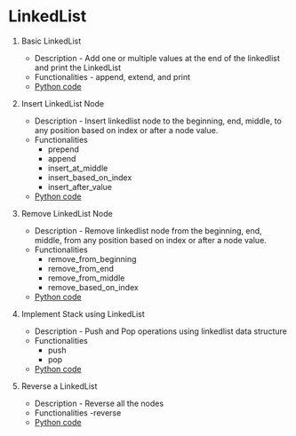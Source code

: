 # LinkedList


1. Basic LinkedList
    - Description - Add one or multiple values at the end of the linkedlist and print the LinkedList
    - Functionalities - append, extend, and print 
    - [Python code](https://github.com/skdehuri/dsa/blob/master/LinkedList/01.py)

2. Insert LinkedList Node 
    - Description - Insert linkedlist node to the beginning, end, middle, to any position based on index or after a node value.
    - Functionalities
        - prepend
        - append
        - insert_at_middle
        - insert_based_on_index
        - insert_after_value
    - [Python code](https://github.com/skdehuri/dsa/blob/master/LinkedList/02.py)

3. Remove LinkedList Node
    - Description - Remove linkedlist node from the beginning, end, middle, from any position based on index or after a node value.
    - Functionalities
        - remove_from_beginning
        - remove_from_end
        - remove_from_middle
        - remove_based_on_index
    - [Python code](https://github.com/skdehuri/dsa/blob/master/LinkedList/03.py)

4. Implement Stack using LinkedList
    - Description - Push and Pop operations using linkedlist data structure
    - Functionalities
        - push
        - pop
    - [Python code](https://github.com/skdehuri/dsa/blob/master/LinkedList/04.py)

5. Reverse a LinkedList
    - Description - Reverse all the nodes
    - Functionalities
        -reverse
    - [Python code](https://github.com/skdehuri/dsa/blob/master/LinkedList/05.py)